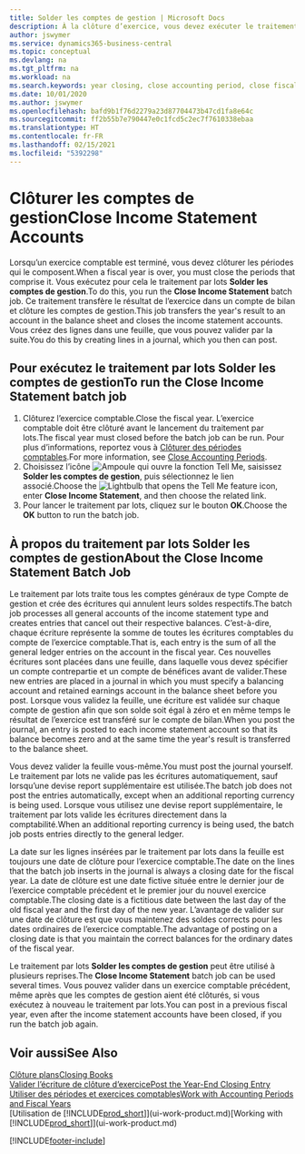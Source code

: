 ```yaml
---
title: Solder les comptes de gestion | Microsoft Docs
description: À la clôture d’exercice, vous devez exécuter le traitement par lots Clôture comptes de gestion afin de clôturer les périodes comptables de l’exercice fiscal.
author: jswymer
ms.service: dynamics365-business-central
ms.topic: conceptual
ms.devlang: na
ms.tgt_pltfrm: na
ms.workload: na
ms.search.keywords: year closing, close accounting period, close fiscal year, bank account detailed trial balance
ms.date: 10/01/2020
ms.author: jswymer
ms.openlocfilehash: bafd9b1f76d2279a23d87704473b47cd1fa8e64c
ms.sourcegitcommit: ff2b55b7e790447e0c1fcd5c2ec7f7610338ebaa
ms.translationtype: HT
ms.contentlocale: fr-FR
ms.lasthandoff: 02/15/2021
ms.locfileid: "5392298"
---
```

# <a name="close-income-statement-accounts"></a><span data-ttu-id="489d8-103">Clôturer les comptes de gestion</span><span class="sxs-lookup"><span data-stu-id="489d8-103">Close Income Statement Accounts</span></span>
<span data-ttu-id="489d8-104">Lorsqu’un exercice comptable est terminé, vous devez clôturer les périodes qui le composent.</span><span class="sxs-lookup"><span data-stu-id="489d8-104">When a fiscal year is over, you must close the periods that comprise it.</span></span> <span data-ttu-id="489d8-105">Vous exécutez pour cela le traitement par lots **Solder les comptes de gestion**.</span><span class="sxs-lookup"><span data-stu-id="489d8-105">To do this, you run the **Close Income Statement** batch job.</span></span> <span data-ttu-id="489d8-106">Ce traitement transfère le résultat de l’exercice dans un compte de bilan et clôture les comptes de gestion.</span><span class="sxs-lookup"><span data-stu-id="489d8-106">This job transfers the year's result to an account in the balance sheet and closes the income statement accounts.</span></span> <span data-ttu-id="489d8-107">Vous créez des lignes dans une feuille, que vous pouvez valider par la suite.</span><span class="sxs-lookup"><span data-stu-id="489d8-107">You do this by creating lines in a journal, which you then can post.</span></span>

## <a name="to-run-the-close-income-statement-batch-job"></a><span data-ttu-id="489d8-108">Pour exécutez le traitement par lots Solder les comptes de gestion</span><span class="sxs-lookup"><span data-stu-id="489d8-108">To run the Close Income Statement batch job</span></span>
1. <span data-ttu-id="489d8-109">Clôturez l’exercice comptable.</span><span class="sxs-lookup"><span data-stu-id="489d8-109">Close the fiscal year.</span></span> <span data-ttu-id="489d8-110">L’exercice comptable doit être clôturé avant le lancement du traitement par lots.</span><span class="sxs-lookup"><span data-stu-id="489d8-110">The fiscal year must closed before the batch job can be run.</span></span> <span data-ttu-id="489d8-111">Pour plus d’informations, reportez vous à [Clôturer des périodes comptables](year-close-account-periods.md).</span><span class="sxs-lookup"><span data-stu-id="489d8-111">For more information, see [Close Accounting Periods](year-close-account-periods.md).</span></span>
2. <span data-ttu-id="489d8-112">Choisissez l’icône ![Ampoule qui ouvre la fonction Tell Me](media/ui-search/search_small.png "Dites-moi ce que vous voulez faire"), saisissez **Solder les comptes de gestion**, puis sélectionnez le lien associé.</span><span class="sxs-lookup"><span data-stu-id="489d8-112">Choose the ![Lightbulb that opens the Tell Me feature](media/ui-search/search_small.png "Tell me what you want to do") icon, enter **Close Income Statement**, and then choose the related link.</span></span>
3. <span data-ttu-id="489d8-113">Pour lancer le traitement par lots, cliquez sur le bouton **OK**.</span><span class="sxs-lookup"><span data-stu-id="489d8-113">Choose the **OK** button to run the batch job.</span></span>

## <a name="about-the-close-income-statement-batch-job"></a><span data-ttu-id="489d8-114">À propos du traitement par lots Solder les comptes de gestion</span><span class="sxs-lookup"><span data-stu-id="489d8-114">About the Close Income Statement Batch Job</span></span>
<span data-ttu-id="489d8-115">Le traitement par lots traite tous les comptes généraux de type Compte de gestion et crée des écritures qui annulent leurs soldes respectifs.</span><span class="sxs-lookup"><span data-stu-id="489d8-115">The batch job processes all general accounts of the income statement type and creates entries that cancel out their respective balances.</span></span> <span data-ttu-id="489d8-116">C’est-à-dire, chaque écriture représente la somme de toutes les écritures comptables du compte de l’exercice comptable.</span><span class="sxs-lookup"><span data-stu-id="489d8-116">That is, each entry is the sum of all the general ledger entries on the account in the fiscal year.</span></span> <span data-ttu-id="489d8-117">Ces nouvelles écritures sont placées dans une feuille, dans laquelle vous devez spécifier un compte contrepartie et un compte de bénéfices avant de valider.</span><span class="sxs-lookup"><span data-stu-id="489d8-117">These new entries are placed in a journal in which you must specify a balancing account and retained earnings account in the balance sheet before you post.</span></span> <span data-ttu-id="489d8-118">Lorsque vous validez la feuille, une écriture est validée sur chaque compte de gestion afin que son solde soit égal à zéro et en même temps le résultat de l’exercice est transféré sur le compte de bilan.</span><span class="sxs-lookup"><span data-stu-id="489d8-118">When you post the journal, an entry is posted to each income statement account so that its balance becomes zero and at the same time the year's result is transferred to the balance sheet.</span></span>

<span data-ttu-id="489d8-119">Vous devez valider la feuille vous-même.</span><span class="sxs-lookup"><span data-stu-id="489d8-119">You must post the journal yourself.</span></span> <span data-ttu-id="489d8-120">Le traitement par lots ne valide pas les écritures automatiquement, sauf lorsqu’une devise report supplémentaire est utilisée.</span><span class="sxs-lookup"><span data-stu-id="489d8-120">The batch job does not post the entries automatically, except when an additional reporting currency is being used.</span></span> <span data-ttu-id="489d8-121">Lorsque vous utilisez une devise report supplémentaire, le traitement par lots valide les écritures directement dans la comptabilité.</span><span class="sxs-lookup"><span data-stu-id="489d8-121">When an additional reporting currency is being used, the batch job posts entries directly to the general ledger.</span></span>

<span data-ttu-id="489d8-122">La date sur les lignes insérées par le traitement par lots dans la feuille est toujours une date de clôture pour l’exercice comptable.</span><span class="sxs-lookup"><span data-stu-id="489d8-122">The date on the lines that the batch job inserts in the journal is always a closing date for the fiscal year.</span></span> <span data-ttu-id="489d8-123">La date de clôture est une date fictive située entre le dernier jour de l’exercice comptable précédent et le premier jour du nouvel exercice comptable.</span><span class="sxs-lookup"><span data-stu-id="489d8-123">The closing date is a fictitious date between the last day of the old fiscal year and the first day of the new year.</span></span> <span data-ttu-id="489d8-124">L’avantage de valider sur une date de clôture est que vous maintenez des soldes corrects pour les dates ordinaires de l’exercice comptable.</span><span class="sxs-lookup"><span data-stu-id="489d8-124">The advantage of posting on a closing date is that you maintain the correct balances for the ordinary dates of the fiscal year.</span></span>

<span data-ttu-id="489d8-125">Le traitement par lots **Solder les comptes de gestion** peut être utilisé à plusieurs reprises.</span><span class="sxs-lookup"><span data-stu-id="489d8-125">The **Close Income Statement** batch job can be used several times.</span></span> <span data-ttu-id="489d8-126">Vous pouvez valider dans un exercice comptable précédent, même après que les comptes de gestion aient été clôturés, si vous exécutez à nouveau le traitement par lots.</span><span class="sxs-lookup"><span data-stu-id="489d8-126">You can post in a previous fiscal year, even after the income statement accounts have been closed, if you run the batch job again.</span></span>

## <a name="see-also"></a><span data-ttu-id="489d8-127">Voir aussi</span><span class="sxs-lookup"><span data-stu-id="489d8-127">See Also</span></span>

[<span data-ttu-id="489d8-128">Clôture plans</span><span class="sxs-lookup"><span data-stu-id="489d8-128">Closing Books</span></span>](year-close-books.md)  
[<span data-ttu-id="489d8-129">Valider l’écriture de clôture d’exercice</span><span class="sxs-lookup"><span data-stu-id="489d8-129">Post the Year-End Closing Entry</span></span>](year-how-post-year-end-close-entry.md)  
[<span data-ttu-id="489d8-130">Utiliser des périodes et exercices comptables</span><span class="sxs-lookup"><span data-stu-id="489d8-130">Work with Accounting Periods and Fiscal Years</span></span>](finance-accounting-periods-and-fiscal-years.md)  
<span data-ttu-id="489d8-131">[Utilisation de [!INCLUDE[prod_short](includes/prod_short.md)]](ui-work-product.md)</span><span class="sxs-lookup"><span data-stu-id="489d8-131">[Working with [!INCLUDE[prod_short](includes/prod_short.md)]](ui-work-product.md)</span></span>


[!INCLUDE[footer-include](includes/footer-banner.md)]